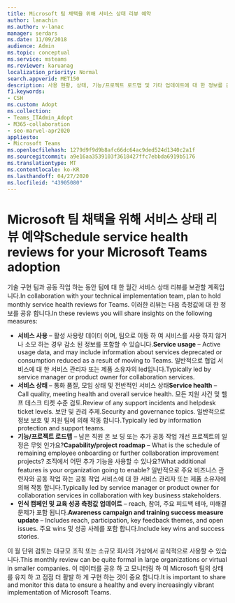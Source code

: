 ```yaml
---
title: Microsoft 팀 채택을 위해 서비스 상태 리뷰 예약
author: lanachin
ms.author: v-lanac
manager: serdars
ms.date: 11/09/2018
audience: Admin
ms.topic: conceptual
ms.service: msteams
ms.reviewer: karuanag
localization_priority: Normal
search.appverid: MET150
description: 사용 현황, 상태, 기능/프로젝트 로드맵 및 기타 업데이트에 대 한 정보를 공유 하기 위해 팀 채택을 통해 서비스 상태 리뷰를 사용 하는 방법에 대해 알아봅니다.
f1.keywords:
- CSH
ms.custom: Adopt
ms.collection:
- Teams_ITAdmin_Adopt
- M365-collaboration
- seo-marvel-apr2020
appliesto:
- Microsoft Teams
ms.openlocfilehash: 1279d9f9d9b8afc66dc64ac9ded524d1340c2a1f
ms.sourcegitcommit: a9e16aa3539103f3618427ffc7ebbda6919b5176
ms.translationtype: MT
ms.contentlocale: ko-KR
ms.lasthandoff: 04/27/2020
ms.locfileid: "43905080"
---
```

# <a name="schedule-service-health-reviews-for-your-microsoft-teams-adoption"></a><span data-ttu-id="18022-103">Microsoft 팀 채택을 위해 서비스 상태 리뷰 예약</span><span class="sxs-lookup"><span data-stu-id="18022-103">Schedule service health reviews for your Microsoft Teams adoption</span></span>

<span data-ttu-id="18022-104">기술 구현 팀과 공동 작업 하는 동안 팀에 대 한 월간 서비스 상태 리뷰를 보관할 계획입니다.</span><span class="sxs-lookup"><span data-stu-id="18022-104">In collaboration with your technical implementation team, plan to hold monthly service health reviews for Teams.</span></span> <span data-ttu-id="18022-105">이러한 리뷰는 다음 측정값에 대 한 정보를 공유 합니다.</span><span class="sxs-lookup"><span data-stu-id="18022-105">In these reviews you will share insights on the following measures:</span></span>

- <span data-ttu-id="18022-106">**서비스 사용** – 활성 사용량 데이터 이며, 팀으로 이동 하 여 서비스를 사용 하지 않거나 소모 하는 경우 감소 된 정보를 포함할 수 있습니다.</span><span class="sxs-lookup"><span data-stu-id="18022-106">**Service usage** – Active usage data, and may include information about services deprecated or consumption reduced as a result of moving to Teams.</span></span> <span data-ttu-id="18022-107">일반적으로 협업 서비스에 대 한 서비스 관리자 또는 제품 소유자의 led입니다.</span><span class="sxs-lookup"><span data-stu-id="18022-107">Typically led by service manager or product owner for collaboration services.</span></span>
- <span data-ttu-id="18022-108">**서비스 상태** – 통화 품질, 모임 상태 및 전반적인 서비스 상태</span><span class="sxs-lookup"><span data-stu-id="18022-108">**Service health** – Call quality, meeting health and overall service health.</span></span> <span data-ttu-id="18022-109">모든 지원 사건 및 헬프 데스크 티켓 수준 검토.</span><span class="sxs-lookup"><span data-stu-id="18022-109">Review of any support incidents and helpdesk ticket levels.</span></span> <span data-ttu-id="18022-110">보안 및 관리 주제.</span><span class="sxs-lookup"><span data-stu-id="18022-110">Security and governance topics.</span></span> <span data-ttu-id="18022-111">일반적으로 정보 보호 및 지원 팀에 의해 작동 합니다.</span><span class="sxs-lookup"><span data-stu-id="18022-111">Typically led by information protection and support teams.</span></span> 
- <span data-ttu-id="18022-112">**기능/프로젝트 로드맵** – 남은 직원 온 보 딩 또는 추가 공동 작업 개선 프로젝트의 일정은 무엇 인가요?</span><span class="sxs-lookup"><span data-stu-id="18022-112">**Capability/project roadmap** – What is the schedule of remaining employee onboarding or further collaboration improvement projects?</span></span> <span data-ttu-id="18022-113">조직에서 어떤 추가 기능을 사용할 수 있나요?</span><span class="sxs-lookup"><span data-stu-id="18022-113">What additional features is your organization going to enable?</span></span> <span data-ttu-id="18022-114">일반적으로 주요 비즈니스 관련자와 공동 작업 하는 공동 작업 서비스에 대 한 서비스 관리자 또는 제품 소유자에 의해 작동 합니다.</span><span class="sxs-lookup"><span data-stu-id="18022-114">Typically led by service manager or product owner for collaboration services in collaboration with key business stakeholders.</span></span>
- <span data-ttu-id="18022-115">**인식 캠페인 및 교육 성공 측정값 업데이트** – reach, 참여, 주요 피드백 테마, 미해결 문제가 포함 됩니다.</span><span class="sxs-lookup"><span data-stu-id="18022-115">**Awareness campaign and training success measure update** – Includes reach, participation, key feedback themes, and open issues.</span></span> <span data-ttu-id="18022-116">주요 wins 및 성공 사례를 포함 합니다.</span><span class="sxs-lookup"><span data-stu-id="18022-116">Include key wins and success stories.</span></span> 

<span data-ttu-id="18022-117">이 월 단위 검토는 대규모 조직 또는 소규모 회사의 가상에서 공식적으로 사용할 수 있습니다.</span><span class="sxs-lookup"><span data-stu-id="18022-117">This monthly review can be quite formal in large organizations or virtual in smaller companies.</span></span> <span data-ttu-id="18022-118">이 데이터를 공유 하 고 모니터링 하 여 Microsoft 팀의 상태를 유지 하 고 점점 더 활발 하 게 구현 하는 것이 중요 합니다.</span><span class="sxs-lookup"><span data-stu-id="18022-118">It is important to share and monitor this data to ensure a healthy and every increasingly vibrant implementation of Microsoft Teams.</span></span> 
